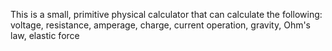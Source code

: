 This is a small, primitive physical calculator that can calculate the following: voltage, resistance, amperage, charge, current operation, gravity, Ohm's law, elastic force

